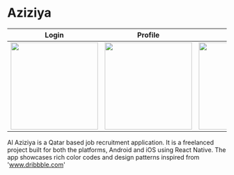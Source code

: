 # Aziziya

| Login      | Profile      | Home      | About      |  
|------------|-------------|------------|-------------|
| <img src="/../master/Screenshot_20190601-054436_Aziziya.jpg" width="200">  | <img src="/../master/profile.jpg" width="200"> | <img src="/../master/Screenshot_20190601-053038_Aziziya.jpg" width="200"> | <img src="/../master/Screenshot_20190601-053047_Aziziya.jpg" width="200"> |

Al Aziziya is a Qatar based job recruitment application. It is a freelanced project built for both the platforms, Android and iOS using React Native. The app showcases rich color codes and design patterns inspired from 'www.dribbble.com'
